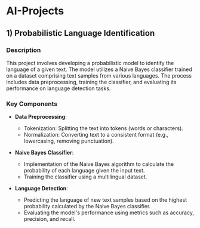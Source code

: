# AI-Projects
## 1) Probabilistic Language Identification

### Description
This project involves developing a probabilistic model to identify the language of a given text. The model utilizes a Naive Bayes classifier trained on a dataset comprising text samples from various languages. The process includes data preprocessing, training the classifier, and evaluating its performance on language detection tasks.

### Key Components
- **Data Preprocessing**:
  - Tokenization: Splitting the text into tokens (words or characters).
  - Normalization: Converting text to a consistent format (e.g., lowercasing, removing punctuation).

- **Naive Bayes Classifier**:
  - Implementation of the Naive Bayes algorithm to calculate the probability of each language given the input text.
  - Training the classifier using a multilingual dataset.

- **Language Detection**:
  - Predicting the language of new text samples based on the highest probability calculated by the Naive Bayes classifier.
  - Evaluating the model's performance using metrics such as accuracy, precision, and recall.


